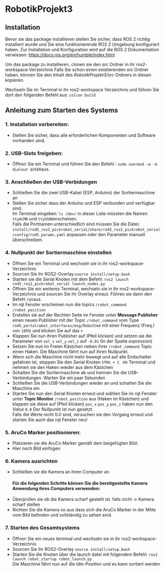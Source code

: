# RobotikProjekt3



## Installation
Bevor sie das package installieren stellen Sie sicher, dass ROS 2 richtig installiert wurde und Sie eine funktionierende RO2 2 Umgebung konfiguriert haben.
Zur Installation und Konfiguration wird auf die ROS 2 Dokumentation verwiesen: https://docs.ros.org/en/humble/index.html

Um das package zu installieren, clonen sie den src Ordner in ihr ros2-workspace-Verzeichnis
Falls Sie schon einen existierenden src Ordner haben, können Sie den Inhalt des *RobotikProjekt3/src* Ordners in diesen kopieren.

Wechseln Sie im Terminal in ihr ros2-workspace Verzeichnis und führen Sie dort den folgenden Befehl aus:
```colcon build ```

## Anleitung zum Starten des Systems
### 1. Installation vorbereiten:
- Stellen Sie sicher, dass alle erforderlichen Komponenten und Software vorhanden sind.
### 2. USB-Slots freigeben:
 - Öffnen Sie ein Terminal und führen Sie den Befehl : ```sudo usermod –a –G dialout $USER```aus.
### 3. Anschließen der USB-Verbidungen
 - Schließen Sie die zwei USB-Kabel (ESP, Arduino) der Sortiermaschine an
 - Stellen Sie sicher dass der Arduino und ESP verbunden und verfügbar sind.
   <br> Im Terminal eingeben: ```ls /dev/``` in dieser Liste müssten die Namen ```ttyACM0``` und ```ttyUSB0```erscheinen.
   <br> Falls die Portnamen unterschiedlich sind müssen Sie die Datei: ```install/ro45_ros2_pickrobot_serial/share/ro45_ros2_pickrobot_serial/config/ro45_params.yaml``` anpassen oder den Parameter manuell überschreiben.
### 4. Nullpunkt der Sortiermaschine einstellen
-  Öffnen Sie ein Terminal und wechseln sie in ihr ros2-workspace-Verzeichnis
-  Sourcen Sie ihr ROS2-Overlay:```source install/setup.bash```
-  Starten sie die Serial Knoten mit dem Befehl: ```ros2 launch ro45_ros2_pickrobot_serial launch_nodes.py```
-  Öffnen Sie ein weiteres Terminal, wechseln sie in ihr ros2-workspace-Verzeichnis und sourcen Sie ihr Overlay erneut. Führen sie dann den Befehl ```rqt```aus.
-  Im rqt Fenster erscheinen nun die topics ```/robot_command``` ```/robot_position```
-  Erstellen sie auf der Rechten Seite im Fenster unter **Message Publisher** einen neuen Publisher mit der Topic ```/robot_command``` vom Type ```ro45_portalrobot_interfaces/msg/RobotCmd``` mit einer Frequenz (Freq.) von ```10```Hz und klicken Sie auf das ```+```
-  Klappen Sie nun ihren Publisher auf (Pfeil klicken) und setzen sie die Parameter von ```vel_x``` ```vel_y``` ```vel_z``` auf ```-0.01``` (In der Spalte *expression*)
-  Setzen Sie nun im Freien Kästchen neben ihrer ```/robot_command``` Topic einen Haken. Die Maschine fährt nun auf ihren Nullpunkt.
-  Wenn sich die Maschine nicht mehr bewegt und auf alle Endschalter gefahren ist, stoppen Sie den Serial Knoten ```STRG + C ``` im Terminal und nehmen sie den Haken wieder aus dem Kästchen
-  Schalten Sie die Sortiermaschine ab und trennen Sie die USB-Verbindungen. Warten Sie ein paar Sekunden
-  Schließen Sie die USB-Verbindungen wieder an und schalten Sie die Maschine ein
-  Starten Sie nun den Serial Knoten erneut und
   wählen Sie im rqt Fenster unter **Topic Monitor** ```/robot_position``` aus (Haken im Kästchen) und klappen sie diese auf (Pfeil klicken)
   ```pos_x``` ```pos_y``` ```pos_z``` haben nun den *Value* ```0.0``` Der Nullpunkt ist nun gesetzt.
   <br> Falls die Werte nicht 0.0 sind, versuchen sie den Vorgang erneut und starten Sie auch das rqt Fenster neu!
### 5. AruCo Marker positionieren:
- Platzieren sie die AruCo Marker gemäß dem beigefügten Bild:
- Hier noch Bild einfügen
### 6. Kamera ausrichten
- Schließen sie die Kamera an ihren Computer an
  #### Für die folgenden Schritte können Sie die bereitgestellte Kamera Anwendung ihres Computers verwenden: 
- Überprüfen sie ob die Kamera scharf gestellt ist. falls nicht -> Kamera scharf stellen
- Richten Sie die Kamera so aus dass sich die AruCo Marker in der Mitte vom Bild befinden und vollständig zu sehen sind.

### 7. Starten des Gesamtsystems
- Öffnen Sie ein neues terminal und wechseln sie in ihr ros2-workspace-Verzeichnis
- Sourcen Sie ihr ROS2-Overlay ```source install/setup.bash```
- Starten Sie die Knoten über die launch datei mit folgendem Befehl: ```ros2 launch robot_startup robot_launch.py```
  <br> Die Maschine fährt nun auf die Idle-Position und es kann sortiert werden




 
